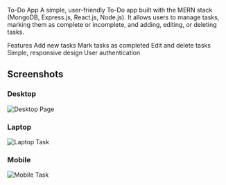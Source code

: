 To-Do App
A simple, user-friendly To-Do app built with the MERN stack (MongoDB, Express.js, React.js, Node.js). It allows users to manage tasks, marking them as complete or incomplete, and adding, editing, or deleting tasks.

Features
Add new tasks
Mark tasks as completed
Edit and delete tasks
Simple, responsive design
User authentication 

## Screenshots

### Desktop
![Desktop Page](assets/desktop.png)

### Laptop
![Laptop Task](assets/laptop.png)

### Mobile
![Mobile Task](assets/mobile.png)
